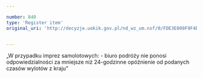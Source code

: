 ```yaml
---

number: 840
type: 'Register item'
original_uri: 'http://decyzje.uokik.gov.pl/nd_wz_um.nsf/0/FDE3E009F9F4B613C12572DD003296F4?OpenDocument'


---
```


„W przypadku imprez samolotowych: - biuro podróży nie ponosi odpowiedzialności za mniejsze niż 24-godzinne opóźnienie od podanych czasów wylotów z kraju”
